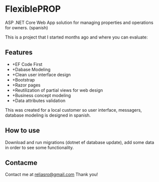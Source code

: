 # FlexiblePROP
ASP .NET Core Web App solution for managing properties and operations for owners. (spanish)

This is a project that I started months ago and where you can evaluate:

## Features
- +EF Code First
- +Dabase Modeling
- +Clean user interface design
- +Bootstrap 
- +Razor pages
- +Reutilization of partial views for web design
- +Business concept modeling
- +Data attributes validation

This was created for a local customer so user interface, messagers, database modeling is designed in spanish.

## How to use
Download and run migrations (dotnet ef database update), add some data in order to see some functionality.

## Contacme

Contact me at reliasro@gmail.com
Thank you!

